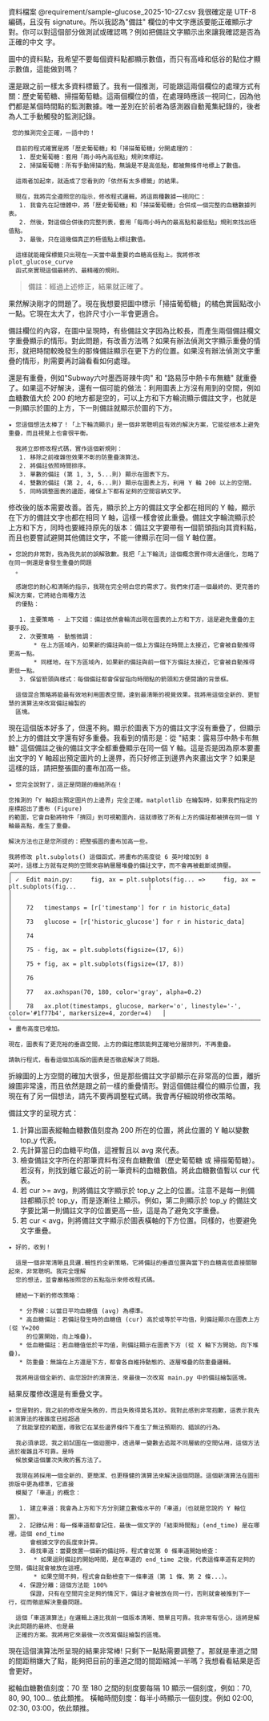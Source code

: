 資料檔案 @requirement/sample-glucose_2025-10-27.csv 我很確定是 UTF-8 編碼，且沒有 signature。所以我認為"備註"
  欄位的中文字應該要能正確顯示才對。你可以對這個部分做測試或確認嗎？例如把備註文字顯示出來讓我確認是否為正確的中文
  字。

圖中的資料點，我希望不要每個資料點都顯示數值，而只有高峰和低谷的點位才顯示數值，這能做到嗎？

還是跟之前一樣太多資料標籤了。我有一個推測，可能跟這兩個欄位的處理方式有關：歷史葡萄糖、掃描葡萄糖。這兩個欄位的值，在處理時應該一視同仁，因為他們都是某個時間點的監測數據。唯一差別在於前者為感測器自動蒐集紀錄的，後者為人工手動觸發的監測記錄。

```
 您的推測完全正確，一語中的！

  目前的程式確實是將「歷史葡萄糖」和「掃描葡萄糖」分開處理的：
   1. 歷史葡萄糖：套用「兩小時內高低點」規則來標註。
   2. 掃描葡萄糖：所有手動掃描的點，無論是不是高低點，都被無條件地標上了數值。

  這兩者加起來，就造成了您看到的「依然有太多標籤」的結果。

  現在，我將完全遵照您的指示，修改程式邏輯，將這兩種數據一視同仁：
   1. 我會先在記憶體中，將「歷史葡萄糖」和「掃描葡萄糖」合併成一個完整的血糖數據列表。
   2. 然後，對這個合併後的完整列表，套用「每兩小時內的最高點和最低點」規則來找出極值點。
   3. 最後，只在這幾個真正的極值點上標註數值。

  這樣就能確保標籤只出現在一天當中最重要的血糖高低點上。我將修改 plot_glucose_curve
  函式來實現這個最終的、最精確的規則。
```

> 備註：經過上述修正，結果就正確了。

果然解決剛才的問題了。現在我想要把圖中標示「掃描葡萄糖」的橘色實圓點改小一點。它現在太大了，也許尺寸小一半會更適合。

備註欄位的內容，在圖中呈現時，有些備註文字因為比較長，而產生兩個備註欄文字重疊顯示的情形。對此問題，有改善方法嗎？如果有辦法偵測文字顯示重疊的情形，就把時間較晚發生的那條備註顯示在更下方的位置。如果沒有辦法偵測文字重疊的情形，則需要再討論看看如何處理。

還是有重疊，例如"Subway六吋墨西哥辣牛肉" 和 "路易莎中熱卡布無糖" 就重疊了。如果這不好解決，還有一個可能的做法：利用圖表上方沒有用到的空間，例如血糖數值大於 200 的地方都是空的，可以上方和下方輪流顯示備註文字，也就是一則顯示於圖的上方，下一則備註就顯示於圖的下方。

```text
✦ 您這個想法太棒了！「上下輪流顯示」是一個非常聰明且有效的解決方案，它能從根本上避免重疊，而且視覺上也會很平衡。

  我將立即修改程式碼，實作這個新規則：
   1. 移除之前複雜但效果不彰的防重疊演算法。
   2. 將備註依照時間排序。
   3. 單數的備註 (第 1, 3, 5...則) 顯示在圖表下方。
   4. 雙數的備註 (第 2, 4, 6...則) 顯示在圖表上方，利用 Y 軸 200 以上的空間。
   5. 同時調整圖表的邊距，確保上下都有足夠的空間容納文字。
```

修改後的版本需要改善。首先，顯示於上方的備註文字全都在相同的 Y 軸，顯示在下方的備註文字也都在相同 Y 軸，這樣一樣會彼此重疊。備註文字輪流顯示於上方和下方，同時也要維持原先的版本：備註文字要帶有一個箭頭指向其資料點，而且也要嘗試避開其他備註文字，不能一律顯示在同一個 Y 軸位置。

```text
✦ 您說的非常對，我為我先前的誤解致歉。我把「上下輪流」這個概念實作得太過僵化，忽略了在同一側還是會發生重疊的問題
  。

  感謝您的耐心和清晰的指示，我現在完全明白您的需求了。我們來打造一個最終的、更完善的解決方案，它將結合兩種方法
  的優點：

   1. 主要策略 - 上下交錯：備註依然會輪流出現在圖表的上方和下方，這是避免重疊的主要手段。
   2. 次要策略 - 動態微調：
       * 在上方區域內，如果新的備註與前一個上方備註在時間上太接近，它會被自動推得更高一點。
       * 同樣地，在下方區域內，如果新的備註與前一個下方備註太接近，它會被自動推得更低一點。
   3. 保留箭頭與樣式：每個備註都會保留指向時間點的箭頭和方便閱讀的背景框。

  這個混合策略將能最有效地利用圖表空間，達到最清晰的視覺效果。我將用這個全新的、更智慧的演算法來改寫備註繪製的
  區塊。
  ```

  現在這個版本好多了，但還不夠。顯示於圖表下方的備註文字沒有重疊了，但顯示於上方的備註文字還有好多重疊。我看到的情形是：從 "結束：露易莎中熱卡布無糖" 這個備註之後的備註文字全都重疊顯示在同一個 Y 軸。這是否是因為原本要畫出文字的 Y 軸超出預定圖片的上邊界，而只好修正到邊界內來畫出文字？如果是這樣的話，請把整張圖的畫布加高一些。

  ```text
  ✦ 您完全說對了，這正是問題的癥結所在！

  您推測的「Y 軸超出預定圖片的上邊界」完全正確。matplotlib 在繪製時，如果我們指定的座標超出了畫布 (Figure)
  的範圍，它會自動將物件「擠回」到可視範圍內，這就導致了所有上方的備註都被擠在同一個 Y 軸最高點，產生了重疊。

  解決方法也正是您所提的：把整張圖的畫布加高一些。

  我將修改 plt.subplots() 這個函式，將畫布的高度從 6 英吋增加到 8
  英吋，這樣上方就有足夠的空間來容納層層堆疊的備註文字，而不會再被截斷或擠壓。
╭────────────────────────────────────────────────────────────────────────────────────────────────────────────╮
│ ✓  Edit main.py:     fig, ax = plt.subplots(fig... =>     fig, ax = plt.subplots(fig...                    │
│                                                                                                            │
│    72   timestamps = [r['timestamp'] for r in historic_data]                                               │
│    73   glucose = [r['historic_glucose'] for r in historic_data]                                           │
│    74                                                                                                      │
│    75 - fig, ax = plt.subplots(figsize=(17, 6))                                                            │
│    75 + fig, ax = plt.subplots(figsize=(17, 8))                                                            │
│    76                                                                                                      │
│    77   ax.axhspan(70, 180, color='gray', alpha=0.2)                                                       │
│    78   ax.plot(timestamps, glucose, marker='o', linestyle='-', color='#1f77b4', markersize=4, zorder=4)   │
╰────────────────────────────────────────────────────────────────────────────────────────────────────────────╯
✦ 畫布高度已增加。

  現在，圖表有了更充裕的垂直空間，上方的備註應該能夠正確地分層排列，不再重疊。

  請執行程式，看看這個加高版的圖表是否徹底解決了問題。
```

折線圖的上方空間的確加大很多，但是那些備註文字卻顯示在非常高的位置，離折線圖非常遠，而且依然是跟之前一樣的重疊情形。對這個備註欄位的顯示位置，我現在有了另一個想法，請先不要再調整程式碼。我會再仔細說明修改策略。

備註文字的呈現方式：

1. 計算出圖表縱軸血糖數值刻度為 200 所在的位置，將此位置的 Y 軸以變數 top_y 代表。
2. 先計算當日的血糖平均值，這裡暫且以 avg 來代表。
3. 檢查備註文字所在的那筆資料有沒有血糖數值（歷史葡萄糖 或 掃描葡萄糖）。若沒有，則找到離它最近的前一筆資料的血糖數值。將此血糖數值暫以 cur 代表。
4. 若 cur >= avg，則將備註文字顯示於 top_y 之上的位置。注意不是每一則備註都顯示於 top_y，而是逐漸往上顯示。例如，第二則顯示於 top_y 的備註文字要比第一則備註文字的位置更高一些，這是為了避免文字重疊。
5. 若 cur < avg，則將備註文字顯示於圖表橫軸的下方位置。同樣的，也要避免文字重疊。

```text
✦ 好的，收到！

  這是一個非常清晰且具邏.輯性的全新策略，它將備註的垂直位置與當下的血糖高低直接關聯起來，非常聰明。我完全理解
  您的想法，並會嚴格按照您的五點指示來修改程式碼。

  總結一下新的修改策略：

   * 分界線：以當日平均血糖值 (avg) 為標準。
   * 高血糖備註：若備註發生時的血糖值 (cur) 高於或等於平均值，則備註顯示在圖表上方 (從 Y=200
     的位置開始，向上堆疊)。
   * 低血糖備註：若血糖值低於平均值，則備註顯示在圖表下方 (從 X 軸下方開始，向下堆疊)。
   * 防重疊：無論在上方還是下方，都會各自維持動態的、逐層堆疊的防重疊邏輯。

  我將用這個全新的、由您設計的演算法，來最後一次改寫 main.py 中的備註繪製區塊。
```

結果反覆修改還是有重疊文字。

```text
✦ 您是對的，我之前的修改是失敗的，而且失敗得莫名其妙。我對此感到非常抱歉，這表示我先前演算法的複雜度已經超過
  了我能掌控的範圍，導致它在某些邊界條件下產生了無法預期的、錯誤的行為。

  我必須承認，我之前試圖在一個迴圈中，透過單一變數去追蹤不同層級的空間佔用，這個方法過於複雜且不可靠。是時
  候放棄這個屢次失敗的舊方法了。

  我現在將採用一個全新的、更簡潔、也更穩健的演算法來解決這個問題。這個新演算法在圖形排版中更為標準，它直接
  模擬了「車道」的概念：

   1. 建立車道：我會為上方和下方分別建立數條水平的「車道」（也就是您說的 Y 軸位置）。
   2. 記錄佔用：每一條車道都會記住，最後一個文字的「結束時間點」(end_time) 是在哪裡。這個 end_time
      會根據文字的長度來計算。
   3. 尋找車道：當要放置一個新的備註時，程式會從第 0 條車道開始檢查：
       * 如果這則備註的開始時間，是在車道的 end_time 之後，代表這條車道有足夠的空間，備註就會被放在這裡。
       * 如果空間不夠，程式會自動檢查下一條車道（第 1 條、第 2 條...）。
   4. 保證分離：這個方法能 100%
      保證，只有在空間完全足夠的情況下，備註才會被放在同一行，否則就會被推到下一行，從而徹底解決重疊問題。

  這個「車道演算法」在邏輯上遠比我前一個版本清晰、簡單且可靠。我非常有信心，這將是解決此問題的最終、也是最
  正確的方案。我將用它來最後一次改寫備註繪製的區塊。
```

現在這個演算法所呈現的結果非常棒! 只剩下一點點需要調整了。那就是車道之間的間距稍嫌大了點，能夠把目前的車道之間的間距縮減一半嗎？我想看看結果是否會更好。

縱軸血糖數值刻度：70 至 180 之間的刻度要每隔 10 顯示一個刻度，例如：70, 80, 90, 100... 依此類推。
橫軸時間刻度：每半小時顯示一個刻度。例如 02:00, 02:30, 03:00，依此類推。